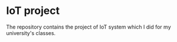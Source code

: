 # IoT project
The repository contains the project of IoT system which I did for my university's classes.

